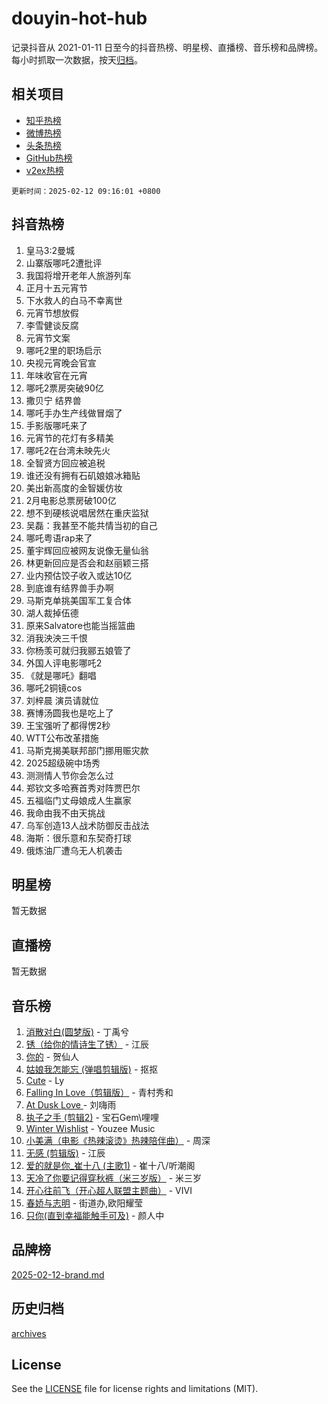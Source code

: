 # douyin-hot-hub

记录抖音从 2021-01-11 日至今的抖音热榜、明星榜、直播榜、音乐榜和品牌榜。每小时抓取一次数据，按天[归档](archives)。

## 相关项目

- [知乎热榜](https://github.com/lonnyzhang423/zhihu-hot-hub)
- [微博热榜](https://github.com/lonnyzhang423/weibo-hot-hub)
- [头条热榜](https://github.com/lonnyzhang423/toutiao-hot-hub)
- [GitHub热榜](https://github.com/lonnyzhang423/github-hot-hub)
- [v2ex热榜](https://github.com/lonnyzhang423/v2ex-hot-hub)


`更新时间：2025-02-12 09:16:01 +0800`

## 抖音热榜

1. 皇马3:2曼城
1. 山寨版哪吒2遭批评
1. 我国将增开老年人旅游列车
1. 正月十五元宵节
1. 下水救人的白马不幸离世
1. 元宵节想放假
1. 李雪健谈反腐
1. 元宵节文案
1. 哪吒2里的职场启示
1. 央视元宵晚会官宣
1. 年味收官在元宵
1. 哪吒2票房突破90亿
1. 撒贝宁 结界兽
1. 哪吒手办生产线做冒烟了
1. 手影版哪吒来了
1. 元宵节的花灯有多精美
1. 哪吒2在台湾未映先火
1. 全智贤方回应被追税
1. 谁还没有拥有石矶娘娘冰箱贴
1. 美出新高度的金智媛仿妆
1. 2月电影总票房破100亿
1. 想不到硬核说唱居然在重庆监狱
1. 吴磊：我甚至不能共情当初的自己
1. 哪吒粤语rap来了
1. 董宇辉回应被网友说像无量仙翁
1. 林更新回应是否会和赵丽颖三搭
1. 业内预估饺子收入或达10亿
1. 到底谁有结界兽手办啊
1. 马斯克单挑美国军工复合体
1. 湖人裁掉伍德
1. 原来Salvatore也能当摇篮曲
1. 消我泱泱三千恨
1. 你杨羡可就归我郦五娘管了
1. 外国人评电影哪吒2
1. 《就是哪吒》翻唱
1. 哪吒2铜镜cos
1. 刘梓晨 演员请就位
1. 赛博汤圆我也是吃上了
1. 王宝强听了都得愣2秒
1. WTT公布改革措施
1. 马斯克揭美联邦部门挪用赈灾款
1. 2025超级碗中场秀
1. 测测情人节你会怎么过
1. 郑钦文多哈赛首秀对阵贾巴尔
1. 五福临门丈母娘成人生赢家
1. 我命由我不由天挑战
1. 乌军创造13人战术防御反击战法
1. 海斯：很乐意和东契奇打球
1. 俄炼油厂遭乌无人机袭击

## 明星榜

暂无数据

## 直播榜

暂无数据

## 音乐榜

1. [消散对白(圆梦版)](https://sf5-hl-cdn-tos.douyinstatic.com/obj/tos-cn-ve-2774/og4jB5I5IizzoZVAAAzWgBMAsMDWoArfwBOiFs) - 丁禹兮
1. [锈（给你的情诗生了锈）](https://sf5-hl-cdn-tos.douyinstatic.com/obj/tos-cn-ve-2774/o8a1PBtVqIYbPEGK6e5A4egedVMdm3fCIz6bbE) - 江辰
1. [你的](https://sf5-hl-cdn-tos.douyinstatic.com/obj/tos-cn-ve-2774/oYuIeKf42jB7sEV6B2upMdpYAgfrQWj0FeRegh) - 贺仙人
1. [姑娘我怎能忘 (弹唱剪辑版)](https://sf3-cdn-tos.douyinstatic.com/obj/tos-cn-ve-2774/okamwrBGEMz6illuEofAsMV4yzF5tVWbBiA5AI) - 抠抠
1. [Cute](https://sf5-hl-cdn-tos.douyinstatic.com/obj/tos-cn-ve-2774/o4IbIzHWKAAB4wsS5qMBRiiAlEBGTpQRNfFvuo) - Ly
1. [Falling In Love（剪辑版）](https://sf5-hl-cdn-tos.douyinstatic.com/obj/tos-cn-ve-2774/o8ajpA8zzgBPahbBIO8AcKGBLJezFCRd1wfP9f) - 青村秀和
1. [ At Dusk  Love ](https://sf5-hl-cdn-tos.douyinstatic.com/obj/tos-cn-ve-2774/o8CrpCf5CaYgI4ZrtQgMQAFEfuGqNnRSDQAPBc) - 刘嗨雨
1. [执子之手 (剪辑2)](https://sf5-hl-cdn-tos.douyinstatic.com/obj/tos-cn-ve-2774/oUoZLQjCc31XzqsBnBQUNgeKtYPBcgbFDwtfcu) - 宝石Gem\哩哩
1. [Winter Wishlist](https://sf5-hl-cdn-tos.douyinstatic.com/obj/tos-cn-ve-2774/oIIgUOeamCFCVAzxN6MFRLIBlLGpUqQxeeHrLE) - Youzee Music
1. [小美满（电影《热辣滚烫》热辣陪伴曲）](https://sf5-hl-cdn-tos.douyinstatic.com/obj/tos-cn-ve-2774/o0GAn2lSgfZIDUgtevCGDQYnFg4CwnrBaxbTZL) - 周深
1. [无感 (剪辑版)](https://sf5-hl-cdn-tos.douyinstatic.com/obj/tos-cn-ve-2774/o0eIsUzJBDlQaQFC5OFlgbMEZC1TFYBftOBn6p) - 江辰
1. [爱的就是你_崔十八 (主歌1)](https://sf5-hl-cdn-tos.douyinstatic.com/obj/tos-cn-ve-2774/oI5BO5DhFZ6UTcNCnZaOCBLtZ7WIMQGfgnXf5E) - 崔十八/听潮阁
1. [天冷了你要记得穿秋裤（米三岁版）](https://sf5-hl-cdn-tos.douyinstatic.com/obj/tos-cn-ve-2774/oQlIwVIDWiZ6BQilAorS7MA0AgCkQDvcZAdm1) - 米三岁
1. [开心往前飞（开心超人联盟主题曲）](https://sf5-hl-cdn-tos.douyinstatic.com/obj/tos-cn-ve-2774/9d8fb7c82cf1421fb93a9fe925275e0a) - VIVI
1. [春娇与志明](https://sf5-hl-cdn-tos.douyinstatic.com/obj/tos-cn-ve-2774/e530d8fceb7044b39707d7f9ff54add1) - 街道办,欧阳耀莹
1. [只你(直到幸福能触手可及)](https://sf5-hl-cdn-tos.douyinstatic.com/obj/tos-cn-ve-2774/o0lBkRDzFTeaVSUz3ZZSCBVtZ5DIMQGfgmEAuE) - 颜人中

## 品牌榜

[2025-02-12-brand.md](archives/2025-02-12-brand.md)

## 历史归档

[archives](archives)

## License

See the [LICENSE](LICENSE) file for license rights and limitations (MIT).
